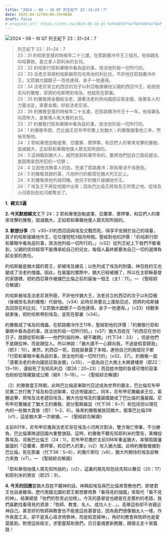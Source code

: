 ```yaml
---
title: "2024 – 08 – 16 QT 列王紀下 23：31~24：7"
date: 2025-04-12T04:06:29+0800
draft: false
# original_url: https://cmtc.tw/2024-08-16-qt-%e5%88%97%e7%8e%8b%e7%b4%80%e4%b8%8b-23%ef%bc%9a3124%ef%bc%9a7
---
```


![2024 – 08 – 16 QT 列王紀下 23：31\~24：7](/images/qt.jpg  "2024 – 08 – 16 QT 列王紀下 23：31\~24：7")

> 列王紀下 23：31\~24：7  
> 23：31 約哈斯登基的時候年二十三歲，在耶路撒冷作王三個月。他母親名叫哈慕她，是立拿人耶利米的女兒。  
> 23：32 約哈斯行耶和華眼中看為惡的事，效法他列祖一切所行的。  
> 23：33 法老尼哥將約哈斯鎖禁在哈馬地的利比拉，不許他在耶路撒冷作王，又罰猶大國銀子一百他連得，金子一他連得。  
> 23：34 法老尼哥立約西亞的兒子以利亞敬接續他父親約西亞作王，給他改名叫約雅敬，卻將約哈斯帶到埃及，他就死在那裏。  
> 23：35 約雅敬將金銀給法老，遵著法老的命向國民征取金銀，按著各人的力量派定，索要金銀，好給法老尼哥。  
> 23：36 約雅敬登基的時候年二十五歲，在耶路撒冷作王十一年。他母親名叫西布大，是魯瑪人毗大雅的女兒。  
> 23：37 約雅敬行耶和華眼中看為惡的事，效法他列祖一切所行的。  
> 24：1 約雅敬年間，巴比倫王尼布甲尼撒上到猶大；約雅敬服事他三年，然後背叛他。  
> 24：2 耶和華使迦勒底軍、亞蘭軍、摩押軍，和亞捫人的軍來攻擊約雅敬，毀滅猶大，正如耶和華藉他僕人眾先知所說的。  
> 24：3 這禍臨到猶大人，誠然是耶和華所命的，要將他們從自己面前趕出，是因瑪拿西所犯的一切罪；  
> 24：4 又因他流無辜人的血，充滿了耶路撒冷；耶和華決不肯赦免。  
> 24：5 約雅敬其餘的事，凡他所行的都寫在猶大列王記上。  
> 24：6 約雅敬與他列祖同睡。他兒子約雅斤接續他作王。  
> 24：7 埃及王不再從他國中出來；因為巴比倫王將埃及王所管之地，從埃及小河直到伯拉河都奪去了。

**1.  經文3遍**

**2. 今天默想經文**王下 24：2 耶和華使迦勒底軍、亞蘭軍、摩押軍，和亞捫人的軍來攻擊約雅敬，毀滅猶大，正如耶和華藉他僕人眾先知所說的。

**3. 默想分享**（1）v30\~31約西亞因與埃及交戰而死，得享平安歸於自己的墳墓，其子約哈斯接續他作王，在位僅短短3個月時間。聖經對他的評價：「約哈斯行耶和華眼中看為惡的事，效法他列祖一切所行的。」（v32）從列王紀上下我們不斷看到，父親的信仰經常不能傳承給自己的兒女，每個人最終都要為自己一切的選擇負起全部的責任。

約哈斯雖是猶大國的君王，卻被埃及擄去；以色列成了埃及的附庸，神百姓的王也變成了法老的傀儡。因此，在屬靈的實際中，猶大已經被擄了，所以在主耶穌基督的家譜裡，把約西亞算作被擄巴比倫之前的最後一個王（太1：11）。— 《聖經綜合解讀》

約哈斯被埃及法老尼哥所廢，不許他作猶大王，法老另立約西亞的次子以利亞敬（後被改名為約雅敬）代替他。（v34）此時尼哥要北上援助亞述，把將約哈斯擄去囚禁在利比拉，「又罰猶大國銀子一百他連得，金子一他連得。」（v33）待戰爭結束後，把約哈斯帶到埃及，並死在那裏（v34）。

約雅敬成了埃及的傀儡，在耶路撒冷作王11年，聖經對他的評價：「約雅敬行耶和華眼中看為惡的事，效法他列祖一切所行的。」（v37）猶大百姓在「約西亞在世的日子，就跟從耶和華——他們列祖的神，總不離開」（代下34：33） ，但是他們不是跟從神，而是跟從人。所以神說：「猶大還不一心歸向我，不過是假意歸我」（耶3：10）。果然，約西亞一死，百姓就暴露了本相，連他自己的兩個兒子都「行耶和華眼中看為惡的事，效法他列祖一切所行的」（v32、37）。約雅敬一面「遵著法老的命向國民征取金銀」（v35），一面為自己大興土木興建樓房（耶22：13\~19），還殺死了先知烏利亞（耶26：20\~23）；而百姓中間的各樣可憎的惡事也紛紛從隱藏變成公開（結8：5\~18）。— 《聖經綜合解讀》

（2）約雅敬當王時期，此時巴比倫逐漸取代亞述成為世界的霸主，巴比倫尼布甲尼撒二世打敗了埃及和亞述聯軍，亞述帝國滅亡。同年，尼布甲尼撒繼承王位，乘勝追擊，把埃及法老趕回埃及，猶大也從埃及的藩屬國變成了巴比倫的藩屬國。尼布甲尼撒擄走了猶大王約雅敬、部分聖殿器皿（代下36：6\~7）和包括但以理在內的一些猶大貴族（但1：1\~2、6）。後來約雅敬被放回猶大，服事巴比倫3年（v1），這是猶大第一次被擄。— 《聖經綜合解讀》

主前601年，尼布甲尼撒與法老尼哥在埃及小河再次對決，雙方傷亡慘重、不分勝負，巴比倫軍隊退回國內重整旗鼓。這時，約雅敬不聽先知耶利米的警告，乘機投靠埃及、背叛巴比倫王（24：1）。尼布甲尼撒於主前598年重返猶大，率領周圍藩屬國的「亞蘭軍、摩押軍，和亞捫人的軍」（v2）攻入猶大國。此時約雅敬被擄到巴比倫，死在那裏（代下36：5\~6），約雅斤即位（v6），猶大所期待的埃及卻無力來救（v7）。— 《聖經綜合解讀》

「耶和華借祂僕人眾先知所說的」（v2），這裏的眾先知包括先知以賽亞（20：17）和耶利米的預言（耶25：9）。

**4. 今天的回應**當猶大百姓不聽神的話，神興起埃及與巴比倫來管教他們，即使君王也自身難保。歷代南國北國的君王都想要倚靠「看得見的強國」來取代「看不見的神」，結果總是「他們的愁苦必加增」。今天的基督徒也總是在走舊約的老路，我們喜歡找看得見的資源：「牧師、教會、名人、成功人士…」，高舉這些卻不肯親近神自己。甚至好的牧師與教會也不能救這些基督徒，因為我們很像猶太人一樣，作作表面工夫，卻不是真心尋求倚靠神，而是假意歸神」，再好的教會與牧師也是愛莫能助。默想這些經文，求聖靈幫助我們，日日靈魂更新甦醒，跟隨主走十架義路！